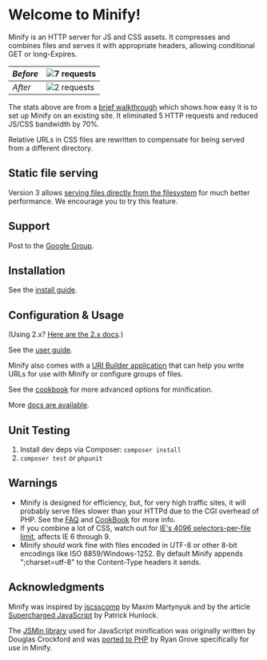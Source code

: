 # Welcome to Minify!

Minify is an HTTP server for JS and CSS assets. It compresses and combines files
and serves it with appropriate headers, allowing conditional GET or long-Expires.

| *Before* | ![7 requests](http://mrclay.org/wp-content/uploads/2008/09/fiddler_before.png) |
|----------|-----------------------------------------------------------------|
| *After*  | ![2 requests](http://mrclay.org/wp-content/uploads/2008/09/fiddler_after.png)  |

The stats above are from a [brief walkthrough](http://mrclay.org/index.php/2008/09/19/minify-21-on-mrclayorg/) which shows how easy it is to set up Minify on an existing site. It eliminated 5 HTTP requests and reduced JS/CSS bandwidth by 70%.

Relative URLs in CSS files are rewritten to compensate for being served from a different directory.

## Static file serving

Version 3 allows [serving files directly from the filesystem](static/README.md) for much better performance. We encourage you to try this feature.

## Support

Post to the [Google Group](http://groups.google.com/group/minify).

## Installation

See the [install guide](docs/Install.wiki.md).

## Configuration & Usage

(Using 2.x? [Here are the 2.x docs](https://github.com/mrclay/minify/tree/2.x/docs).)

See the [user guide](docs/UserGuide.wiki.md).

Minify also comes with a [URI Builder application](docs/BuilderApp.wiki.md) that can help you write URLs
for use with Minify or configure groups of files.

See the [cookbook](docs/CookBook.wiki.md) for more advanced options for minification.

More [docs are available](docs).

## Unit Testing

1. Install dev deps via Composer: `composer install`
1. `composer test` or `phpunit`

## Warnings

* Minify is designed for efficiency, but, for very high traffic sites, it will probably serve files slower than your HTTPd due to the CGI overhead of PHP. See the [FAQ](docs/FAQ.wiki.md#how-fast-is-it) and [CookBook](docs/CookBook.wiki.md) for more info.
* If you combine a lot of CSS, watch out for [IE's 4096 selectors-per-file limit](http://stackoverflow.com/a/9906889/3779), affects IE 6 through 9.
* Minify *should* work fine with files encoded in UTF-8 or other 8-bit encodings like ISO 8859/Windows-1252. By default Minify appends ";charset=utf-8" to the Content-Type headers it sends.

## Acknowledgments

Minify was inspired by [jscsscomp](http://code.google.com/p/jscsscomp/) by Maxim Martynyuk and by the article [Supercharged JavaScript](http://www.hunlock.com/blogs/Supercharged_Javascript) by Patrick Hunlock.

The [JSMin library](http://www.crockford.com/javascript/jsmin.html) used for JavaScript minification was originally written by Douglas Crockford and was [ported to PHP](https://github.com/mrclay/jsmin-php) by Ryan Grove specifically for use in Minify.
